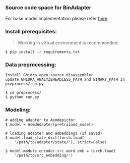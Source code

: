 ### Source code space for BinAdapter

For base model implementation please refer [here](https://github.com/agwaBom/AsmDepictor)


### Install prerequisites:
> Working in virtual environment is recommended

    $ pip install -r requirements.txt
    

### Data preprocessing:

    Install Ghidra open-source disassembler
    update GHIDRA_ANALYZEHEADLESS_PATH and BINARY_PATH in preprocess/run.py

    $ cd preprocess/
    $ python run.py


### Modeling:

    # adding adapter to Asmdepictor
    $ model = AsmdAdapter(pretrained_model)

    # loading adapter and embeddings (if saved)
    $ model.load_state_dict(torch.load(
        '/path/to/adapter/state/'), strict=False)
    
    $ model.module.encoder.src_word_emb = torch.load(
        '/path/to/src_embedding/')
